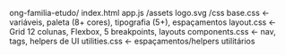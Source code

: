ong-familia-etudo/
  index.html
  app.js
  /assets
    logo.svg
  /css
    base.css        ← variáveis, paleta (8+ cores), tipografia (5+), espaçamentos
    layout.css      ← Grid 12 colunas, Flexbox, 5 breakpoints, layouts
    components.css  ← nav, tags, helpers de UI
    utilities.css   ← espaçamentos/helpers utilitários
